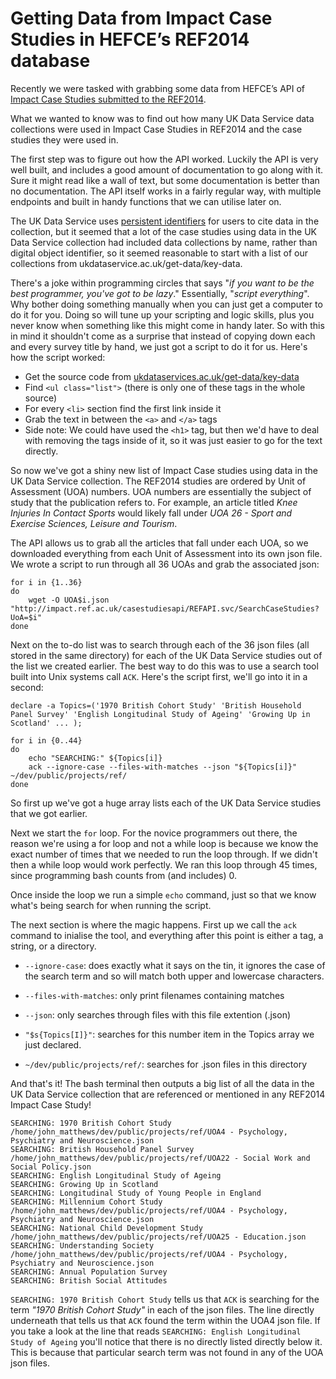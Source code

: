 # Getting Data from Impact Case Studies in HEFCE’s REF2014 database

Recently we were tasked with grabbing some data from HEFCE’s API of [Impact Case Studies submitted to the REF2014](http://impact.ref.ac.uk/CaseStudies/).

What we wanted to know was to find out how many UK Data Service data collections were used in Impact Case Studies in REF2014 and the case studies they were used in.

The first step was to figure out how the API worked. Luckily the API is very well built, and includes a good amount of documentation to go along with it. Sure it might read like a wall of text, but some documentation is better than no documentation. The API itself works in a fairly regular way, with multiple endpoints and built in handy functions that we can utilise later on.

The UK Data Service uses [persistent identifiers](https://www.ukdataservice.ac.uk/use-data/citing-data) for users to cite data in the collection, but it seemed that a lot of the case studies using data in the UK Data Service collection had included data collections by name, rather than digital object identifier, so it seemed reasonable to start with a list of our collections from ukdataservice.ac.uk/get-data/key-data.

There's a joke within programming circles that says "*if you want to be the best programmer, you've got to be lazy*." Essentially, "*script everything*". Why bother doing something manually when you can just get a computer to do it for you. Doing so will tune up your scripting and logic skills, plus you never know when something like this might come in handy later. So with this in mind it shouldn't come as a surprise that instead of copying down each and every survey title by hand, we just got a script to do it for us. Here's how the script worked:

 - Get the source code from [ukdataservices.ac.uk/get-data/key-data](ukdataservices.ac.uk/get-data/key-data)
 - Find `<ul class="list">` (there is only one of these tags in the whole source)
 - For every `<li>` section find the first link inside it
 - Grab the text in between the `<a>` and `</a>` tags
 - Side note: We could have used the `<h1>` tag, but then we'd have to deal with removing the <a> tags inside of it, so it was just easier to go for the text directly.

So now we've got a shiny new list of Impact Case studies using data in the UK Data Service collection. The REF2014 studies are ordered by Unit of Assessment (UOA) numbers. UOA numbers are essentially the subject of study that the publication refers to. For example, an article titled *Knee Injuries In Contact Sports* would likely fall under *UOA 26 - Sport and Exercise Sciences, Leisure and Tourism*.

The API allows us to grab all the articles that fall under each UOA, so we downloaded everything from each Unit of Assessment into its own json file. We wrote a script to run through all 36 UOAs and grab the associated json:

	for i in {1..36}
	do
		wget -O UOA$i.json "http://impact.ref.ac.uk/casestudiesapi/REFAPI.svc/SearchCaseStudies?UoA=$i"
	done

Next on the to-do list was to search through each of the 36 json files (all stored in the same directory) for each of the UK Data Service studies out of the list we created earlier. The best way to do this was to use a search tool built into Unix systems call `ACK`. Here's the script first, we'll go into it in a second:

	declare -a Topics=('1970 British Cohort Study' 'British Household Panel Survey' 'English Longitudinal Study of Ageing' 'Growing Up in Scotland' ... );

	for i in {0..44}
	do
		echo "SEARCHING:" ${Topics[i]}
		ack --ignore-case --files-with-matches --json "${Topics[i]}" ~/dev/public/projects/ref/
	done

So first up we've got a huge array lists each of the UK Data Service studies that we got earlier.

Next we start the `for` loop. For the novice programmers out there, the reason we're using a for loop and not a while loop is because we know the exact number of times that we needed to run the loop through. If we didn't then a while loop would work perfectly. We ran this loop through 45 times, since programming bash counts from (and includes) 0.

Once inside the loop we run a simple `echo` command, just so that we know what's being search for when running the script. 

The next section is where the magic happens. First up we call the `ack` command to inialise the tool, and everything after this point is either a tag, a string, or a directory.

 - `--ignore-case`: does exactly what it says on the tin, it ignores the case of the search term and so will match both upper and lowercase characters.

 - `--files-with-matches`: only print filenames containing matches

 - `--json`: only searches through files with this file extention (.json)

 - `"$s{Topics[I]}"`: searches for this number item in the Topics array we just declared.

 - `~/dev/public/projects/ref/`: searches for .json files in this directory

And that's it! The bash terminal then outputs a big list of all the data in the UK Data Service collection that are referenced or mentioned in any REF2014 Impact Case Study!

	SEARCHING: 1970 British Cohort Study
	/home/john_matthews/dev/public/projects/ref/UOA4 - Psychology, Psychiatry and Neuroscience.json
	SEARCHING: British Household Panel Survey
	/home/john_matthews/dev/public/projects/ref/UOA22 - Social Work and Social Policy.json
	SEARCHING: English Longitudinal Study of Ageing
	SEARCHING: Growing Up in Scotland
	SEARCHING: Longitudinal Study of Young People in England
	SEARCHING: Millennium Cohort Study
	/home/john_matthews/dev/public/projects/ref/UOA4 - Psychology, Psychiatry and Neuroscience.json
	SEARCHING: National Child Development Study
	/home/john_matthews/dev/public/projects/ref/UOA25 - Education.json
	SEARCHING: Understanding Society
	/home/john_matthews/dev/public/projects/ref/UOA4 - Psychology, Psychiatry and Neuroscience.json
	SEARCHING: Annual Population Survey
	SEARCHING: British Social Attitudes

`SEARCHING: 1970 British Cohort Study` tells us that `ACK` is searching for the term *"1970 British Cohort Study"* in each of the json files. The line directly underneath that tells us that `ACK` found the term within the UOA4 json file. If you take a look at the line that reads `SEARCHING: English Longitudinal Study of Ageing` you'll notice that there is no directly listed directly below it. This is because that particular search term was not found in any of the UOA json files.
